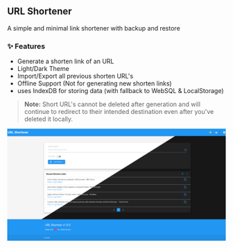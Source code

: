 ## URL Shortener

A simple and minimal link shortener with backup and restore

### :sparkles: Features

- Generate a shorten link of an URL
- Light/Dark Theme
- Import/Export all previous shorten URL's
- Offline Support (Not for generating new shorten links)
- uses IndexDB for storing data (with fallback to WebSQL & LocalStorage)

> **Note:** Short URL's cannot be deleted after generation and will continue to redirect to their intended destination even after you've deleted it locally.

[![url shortener app screenshot](readme/url_shortener_screenshot.png "URL Shortener App Light/Dark Screenshot")](https://url-shortener-is-gd.netlify.app/)
